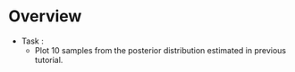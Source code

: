 # Overview

* Task :
  * Plot 10 samples from the posterior distribution estimated in previous tutorial.
